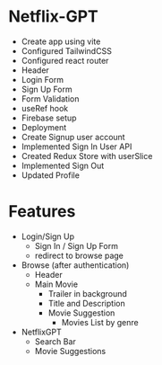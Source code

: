 # Netflix-GPT

- Create app using vite
- Configured TailwindCSS
- Configured react router
- Header
- Login Form
- Sign Up Form
- Form Validation
- useRef hook
- Firebase setup
- Deployment
- Create Signup user account
- Implemented Sign In User API
- Created Redux Store with userSlice
- Implemented Sign Out
- Updated Profile


# Features

- Login/Sign Up
  - Sign In / Sign Up Form
  - redirect to browse page
- Browse (after authentication)
  - Header
  - Main Movie
    - Trailer in background
    - Title and Description
    - Movie Suggestion
      - Movies List by genre
- NetflixGPT
  - Search Bar
  - Movie Suggestions
